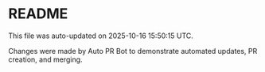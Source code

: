 # README

This file was auto-updated on 2025-10-16 15:50:15 UTC.

Changes were made by Auto PR Bot to demonstrate automated updates, PR creation, and merging.
